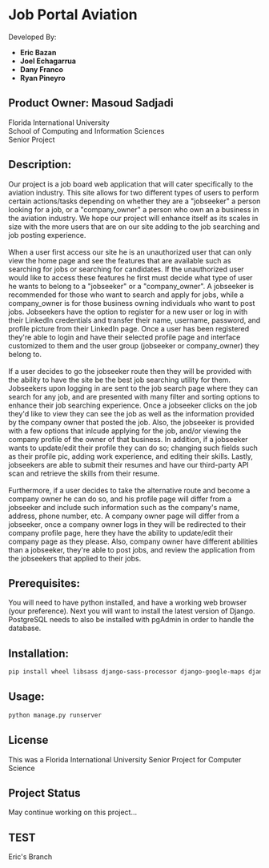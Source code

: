 # Job Portal Aviation

Developed By: <br>
+ **Eric Bazan**<br>
+ **Joel Echagarrua**<br>
+ **Dany Franco**<br>
+ **Ryan Pineyro**<br>

Product Owner: Masoud Sadjadi<br>
---
Florida International University<br>
School of Computing and Information Sciences<br>
Senior Project<br>

## Description:
Our project is a job board web application that will cater specifically to the aviation industry. This site allows for two different types of users to
perform certain actions/tasks depending on whether they are a "jobseeker" a person looking for a job, or a "company_owner" a person who own an a business
in the aviation industry. We hope our project will enhance itself as its scales in size with the more users that are on our site adding to the job searching 
and job posting experience.
<br>
<br>
When a user first access our site he is an unauthorized user that can only view the home page and see the features that are available such as searching for jobs
or searching for candidates. If the unauthorized user would like to access these features he first must decide what type of user he wants to belong to a "jobseeker"
or a "company_owner". A jobseeker is recommended for those who want to search and apply for jobs, while a company_owner is for those business owning individuals who
want to post jobs. Jobseekers have the option to register for a new user or log in with their LinkedIn credentials and transfer their name, username, password, and
profile picture from their LinkedIn page. Once a user has been registered they're able to login and have their selected profile page and interface customized to
them and the user group (jobseeker or company_owner) they belong to.
<br>
<br>
If a user decides to go the jobseeker route then they will be provided with the ability to have the site be the best job searching utility for them. Jobseekers
upon logging in are sent to the job search page where they can search for any job, and are presented with many filter and sorting options to enhance their job
searching experience. Once a jobseeker clicks on the job they'd like to view they can see the job as well as the information provided by the company owner that
posted the job. Also, the jobseeker is provided with a few options that inlcude applying for the job, and/or viewing the company profile of the owner of that 
business. In addition, if a jobseeker wants to update/edit their profile they can do so; changing such fields such as their profile pic, adding work experience,
and editing their skills. Lastly, jobseekers are able to submit their resumes and have our third-party API scan and retrieve the skills from their resume.
<br>
<br>
Furthermore,  if a user decides to take the alternative route and become a company owner he can do so, and his profile page will differ from a jobseeker and include
such information such as the company's name, address, phone number, etc. A company owner page will differ from a jobseeker, once a company owner logs in they will
be redirected to their company profile page, here they have the ability to update/edit their company page as they please. Also, company owner have different 
abilities than a jobseeker, they're able to post jobs, and review the application from the jobseekers that applied to their jobs.

## Prerequisites:
You will need to have python installed, and have a working web browser (your preference). Next you will want to install the latest version of Django.
PostgreSQL needs to also be installed with pgAdmin in order to handle the database.

## Installation:
```bash
pip install wheel libsass django-sass-processor django-google-maps django-crispy-forms social-auth-app-django psycopg2-binary pyresparser Pillow nltk django-filter
```

## Usage:
```bash
python manage.py runserver
```

## License
This was a Florida International University Senior Project for Computer Science

## Project Status
May continue working on this project...

## TEST
Eric's Branch
